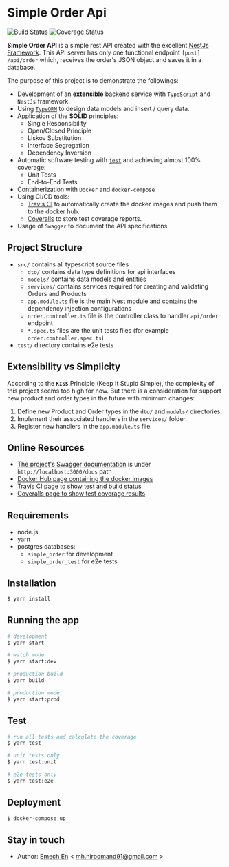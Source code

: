 # Simple Order Api

[![Build Status](https://travis-ci.org/emech-en/simple-order.svg?branch=master)](https://travis-ci.org/emech-en/simple-order)
[![Coverage Status](https://coveralls.io/repos/github/emech-en/simple-order/badge.svg?branch=master)](https://coveralls.io/github/emech-en/simple-order?branch=master)

**Simple Order API** is a simple rest API created with the excellent [NestJs Framework](https://nestjs.com/). This API server has only one functional endpoint `[post] /api/order` which, receives the order's JSON object and saves it in a database.

The purpose of this project is to demonstrate the followings:

- Development of an **extensible** backend service with `TypeScript` and `NestJs` framework.
- Using [`TypeORM`](https://typeorm.io/) to design data models and insert / query data.
- Application of the **SOLID** principles:
  - Single Responsibility
  - Open/Closed Principle
  - Liskov Substitution
  - Interface Segregation
  - Dependency Inversion
- Automatic software testing with [`jest`](https://jestjs.io/) and achieving almost 100% coverage:
  - Unit Tests
  - End-to-End Tests
- Containerization with `Docker` and `docker-compose`
- Using CI/CD tools:
  - [Travis CI](https://travis-ci.org/) to automatically create the docker images and push them to the docker hub.
  - [Coveralls](https://coveralls.io/) to store test coverage reports.
- Usage of `Swagger` to document the API specifications

## Project Structure

- `src/` contains all typescript source files
  - `dto/` contains data type definitions for api interfaces
  - `models/` contains data models and entities
  - `services/` contains services required for creating and validating Orders and Products
  - `app.module.ts` file is the main Nest module and contains the dependency injection configurations
  - `order.controller.ts` file is the controller class to handler `api/order` endpoint
  - `*.spec.ts` files are the unit tests files (for example `order.controller.spec.ts`)
- `test/` directory contains e2e tests

## Extensibility vs Simplicity

According to the __`KISS`__ Principle (Keep It Stupid Simple), the complexity of this project seems too high for now. But there is a consideration for support new product and order types in the future with minimum changes:
1. Define new Product and Order types in the `dto/` and `models/` directories.
2. Implement their associated handlers in the `services/` folder.
3. Register new handlers in the `app.module.ts` file.

## Online Resources

- [The project's Swagger documentation](http://localhost:3000/docs) is under `http://localhost:3000/docs` path
- [Docker Hub page containing the docker images](https://hub.docker.com/repository/docker/emech/simple-order/general)
- [Travis CI page to show test and build status](https://travis-ci.org/emech-en/simple-order)
- [Coveralls page to show test coverage results](https://coveralls.io/github/emech-en/simple-order)

## Requirements

- node.js
- yarn
- postgres databases:
  - `simple_order` for development
  - `simple_order_test` for e2e tests

## Installation

```bash
$ yarn install
```

## Running the app

```bash
# development
$ yarn start

# watch mode
$ yarn start:dev

# production build 
$ yarn build

# production mode
$ yarn start:prod
```

## Test

```bash
# run all tests and calculate the coverage
$ yarn test

# unit tests only
$ yarn test:unit

# e2e tests only
$ yarn test:e2e
```

## Deployment

```bash
$ docker-compose up 
```

## Stay in touch

- Author: [Emech En](https://github.com/emech-en) < [mh.niroomand91@gmail.com](mailto:mh.niroomand91@gmail.com?Subject=Simple-Order) >
